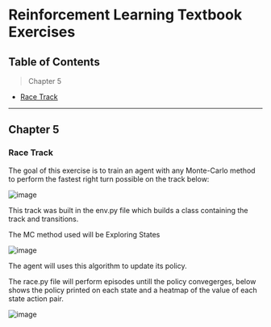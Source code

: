 # Reinforcement Learning Textbook Exercises

## Table of Contents
> Chapter 5
- [Race Track](#racetrack)

---

## Chapter 5 

### Race Track
The goal of this exercise is to train an agent with any Monte-Carlo method to perform the fastest right turn possible on the track below:

![image](https://user-images.githubusercontent.com/48805713/68787892-33a90f80-05f7-11ea-84e7-6fdfb5d7f0e5.png)

This track was built in the env.py file which builds a class containing the track and transitions.

The MC method used will be Exploring States

![image](https://user-images.githubusercontent.com/48805713/68788016-69e68f00-05f7-11ea-8a36-89a70ec392ab.png)

The agent will uses this algorithm to update its policy. 

The race.py file will perform episodes untill the policy convegerges, below shows the policy printed on each state and a heatmap of the value of each state action pair.

![image](https://user-images.githubusercontent.com/48805713/68788342-0c9f0d80-05f8-11ea-9906-0a3f7c36a88f.png)
